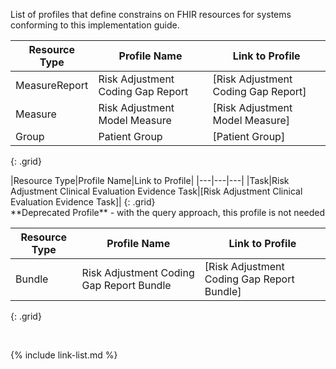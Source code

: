 
List of profiles that define constrains on FHIR resources for systems conforming to this implementation guide.

|Resource Type|Profile Name|Link to Profile|
|---|---|---|
|MeasureReport|Risk Adjustment Coding Gap Report|[Risk Adjustment Coding Gap Report]|
|Measure|Risk Adjustment Model Measure|[Risk Adjustment Model Measure]|
|Group|Patient Group|[Patient Group]|
{: .grid}

<div class="bg-success" markdown="1">
|Resource Type|Profile Name|Link to Profile|
|---|---|---|
|Task|Risk Adjustment Clinical Evaluation Evidence Task|[Risk Adjustment Clinical Evaluation Evidence Task]|
{: .grid}

</div>

<div class="note-to-balloters" markdown="1">
**Deprecated Profile** - with the query approach, this profile is not needed

|Resource Type|Profile Name|Link to Profile|
|---|---|---|
|Bundle|Risk Adjustment Coding Gap Report Bundle|[Risk Adjustment Coding Gap Report Bundle]|
{: .grid}

</div>


<br />

{% include link-list.md %}

